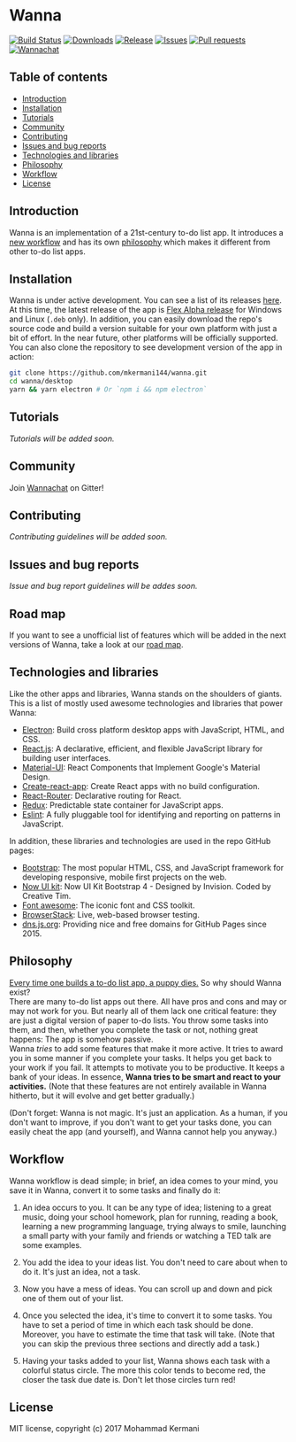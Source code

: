 Wanna
====
[![Build Status](https://img.shields.io/travis/mkermani144/wanna.svg)](https://travis-ci.org/mkermani144/wanna)
[![Downloads](https://img.shields.io/github/downloads/mkermani144/wanna/total.svg)]()
[![Release](https://img.shields.io/github/release/mkermani144/wanna.svg)]()
[![Issues](https://img.shields.io/github/issues-raw/mkermani144/wanna.svg)]()
[![Pull requests](https://img.shields.io/github/issues-pr-raw/mkermani144/wanna.svg)]()
[![Wannachat](https://badges.gitter.im/wannachat/Lobby.svg)](https://gitter.im/wannachat/Lobby?utm_source=badge&utm_medium=badge&utm_campaign=pr-badge&utm_content=badge)

Table of contents
----
- [Introduction](#introduction)
- [Installation](#installation)
- [Tutorials](#tutorials)
- [Community](#community)
- [Contributing](#contributing)
- [Issues and bug reports](#issues-and-bug-reports)
- [Technologies and libraries](#technologies-and-libraries)
- [Philosophy](#philosophy)
- [Workflow](#workflow)
- [License](#license)

Introduction
----
Wanna is an implementation of a 21st-century to-do list app. It introduces a [new workflow](#workflow) and has its own [philosophy](#philosophy) which makes it different from other to-do list apps.

Installation
----
Wanna is under active development. You can see a list of its releases [here](https://github.com/mkermani144/wanna/releases). At this time, the latest release of the app is [Flex Alpha release](https://github.com/mkermani144/wanna/releases/tag/Flex-alpha) for Windows and Linux (`.deb` only). In addition, you can easily download the repo's source code and build a version suitable for your own platform with just a bit of effort. In the near future, other platforms will be officially supported.  
You can also clone the repository to see development version of the app in action:
```sh
git clone https://github.com/mkermani144/wanna.git
cd wanna/desktop
yarn && yarn electron # Or `npm i && npm electron`
```

Tutorials
----
_Tutorials will be added soon._

Community
----
Join [Wannachat](https://gitter.im/wannachat/Lobby) on Gitter!

Contributing
----
_Contributing guidelines will be added soon._

Issues and bug reports
----
_Issue and bug report guidelines will be addes soon._

Road map
----
If you want to see a unofficial list of features which will be added in the next versions of Wanna, take a look at our [road map](ROADMAP.md).

Technologies and libraries
----
Like the other apps and libraries, Wanna stands on the shoulders of giants. This is a list of mostly used awesome technologies and libraries that power Wanna:  
- [Electron](https://electron.atom.io): Build cross platform desktop apps with JavaScript, HTML, and CSS.
- [React.js](https://facebook.github.io/react/): A declarative, efficient, and flexible JavaScript library for building user interfaces.
- [Material-UI](http://www.material-ui.com): React Components that Implement Google's Material Design.
- [Create-react-app](https://github.com/facebookincubator/create-react-app): Create React apps with no build configuration.
- [React-Router](https://github.com/ReactTraining/react-router): Declarative routing for React.
- [Redux](http://redux.js.org): Predictable state container for JavaScript apps.
- [Eslint](http://eslint.org): A fully pluggable tool for identifying and reporting on patterns in JavaScript.  

In addition, these libraries and technologies are used in the repo GitHub pages:
- [Bootstrap](https://v4-alpha.getbootstrap.com): The most popular HTML, CSS, and JavaScript framework for developing responsive, mobile first projects on the web.
- [Now UI kit](https://github.com/creativetimofficial/now-ui-kit): Now UI Kit Bootstrap 4 - Designed by Invision. Coded by Creative Tim.
- [Font awesome](http://fontawesome.io): The iconic font and CSS toolkit.
- [BrowserStack](https://browserstack.com): Live, web-based browser testing.
- [dns.js.org](https://github.com/js-org/dns.js.org): Providing nice and free domains for GitHub Pages since 2015.

Philosophy
----
[Every time one builds a to-do list app, a puppy dies.](https://medium.freecodecamp.com/every-time-you-build-a-to-do-list-app-a-puppy-dies-505b54637a5d) So why should Wanna exist?  
There are many to-do list apps out there. All have pros and cons and may or may not work for you. But nearly all of them lack one critical feature: they are just a digital version of paper to-do lists. You throw some tasks into them, and then, whether you complete the task or not, nothing great happens: The app is somehow passive.  
Wanna _tries_ to add some features that make it more active. It tries to award you in some manner if you complete your tasks. It helps you get back to your work if you fail. It attempts to motivate you to be productive. It keeps a bank of your ideas. In essence, __Wanna tries to be smart and react to your activities.__ (Note that these features are not entirely available in Wanna hitherto, but it will evolve and get better gradually.)

(Don't forget: Wanna is not magic. It's just an application. As a human, if you don't want to improve, if you don't want to get your tasks done, you can easily cheat the app (and yourself), and Wanna cannot help you anyway.)

Workflow
----
Wanna workflow is dead simple; in brief, an idea comes to your mind, you save it in Wanna, convert it to some tasks and finally do it:

1. An idea occurs to you. It can be any type of idea; listening to a great music, doing your school homework, plan for running, reading a book, learning a new programming language, trying always to smile, launching a small party with your family and friends or watching a TED talk are some examples.

2. You add the idea to your ideas list. You don't need to care about when to do it. It's just an idea, not a task.

3. Now you have a mess of ideas. You can scroll up and down and pick one of them out of your list.

4. Once you selected the idea, it's time to convert it to some tasks. You have to set a period of time in which each task should be done. Moreover, you have to estimate the time that task will take. (Note that you can skip the previous three sections and directly add a task.)

5. Having your tasks added to your list, Wanna shows each task with a colorful status circle. The more this color tends to become red, the closer the task due date is. Don't let those circles turn red!

License
----
MIT license, copyright (c) 2017 Mohammad Kermani
